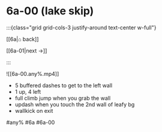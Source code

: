 # 6a-00 (lake skip)

:::{class="grid grid-cols-3 justify-around text-center w-full"}
<span/>

[[6a|⌂ back]]

[[6a-01|next →]]

:::

![[6a-00.any%.mp4]]

* 5 buffered dashes to get to the left wall
* 1 up, 4 left
* full climb jump when you grab the wall
* updash when you touch the 2nd wall of leafy bg
* wallkick on exit

#any% #6a #6a-00
